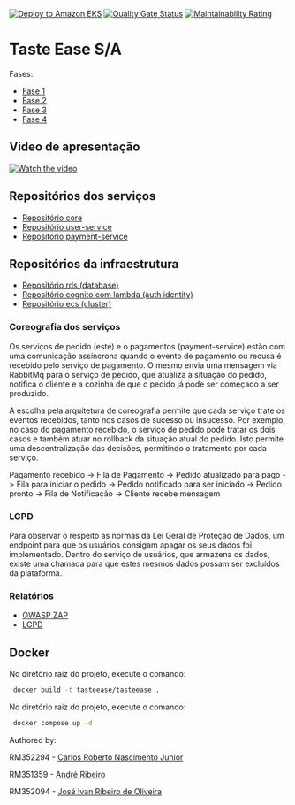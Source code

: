 [![Deploy to Amazon EKS](https://github.com/tasteease/tasteease/actions/workflows/dotnet.yml/badge.svg)](https://github.com/tasteease/tasteease/actions/workflows/dotnet.yml)
[![Quality Gate Status](https://sonarcloud.io/api/project_badges/measure?project=tasteease_tasteease&metric=alert_status)](https://sonarcloud.io/summary/new_code?id=tasteease_tasteease)
[![Maintainability Rating](https://sonarcloud.io/api/project_badges/measure?project=tasteease_tasteease&metric=sqale_rating)](https://sonarcloud.io/summary/new_code?id=tasteease_tasteease)

# Taste Ease S/A

Fases:

- [Fase 1](/miscs/fase-1/readme/fase-1.md)
- [Fase 2](/miscs/fase-2/readme/fase-2.md)
- [Fase 3](/miscs/fase-3/readme/fase-3.md)
- [Fase 4](/miscs/fase-4/readme/fase-4.md)

## Video de apresentação

[![Watch the video](/miscs/fase-1/ECRA.jpg)](https://youtu.be/Y7dEX7MlyWA)

## Repositórios dos serviços

- [Repositório core](https://github.com/tasteease/tasteease-core)
- [Repositório user-service](https://github.com/tasteease/tasteease-user-service)
- [Repositório payment-service](https://github.com/tasteease/tasteease-payment-service)

## Repositórios da infraestrutura

- [Repositório rds (database)](https://github.com/tasteease/tasteease-tf-db)
- [Repositório cognito com lambda (auth identity)](https://github.com/tasteease/tasteease-tf-cognito)
- [Repositório ecs (cluster)](https://github.com/tasteease/tasteease-tf-ecs)

### Coreografia dos serviços

Os serviços de pedido (este) e o pagamentos (payment-service) estão com uma comunicação assíncrona quando o evento de pagamento ou recusa é recebido pelo serviço de pagamento. O mesmo envia uma mensagem via RabbitMq para o serviço de pedido, que atualiza a situação do pedido, notifica o cliente e a cozinha de que o pedido já pode ser começado a ser produzido.

A escolha pela arquitetura de coreografia permite que cada serviço trate os eventos recebidos, tanto nos casos de sucesso ou insucesso. Por exemplo, no caso do pagamento recebido, o serviço de pedido pode tratar os dois casos e também atuar no rollback da situação atual do pedido. Isto permite uma descentralização das decisões, permitindo o tratamento por cada serviço.

Pagamento recebido -> Fila de Pagamento -> Pedido atualizado para pago -> Fila para iniciar o pedido -> Pedido notificado para ser iniciado -> Pedido pronto -> Fila de Notificação -> Cliente recebe mensagem

### LGPD

Para observar o respeito as normas da Lei Geral de Proteção de Dados, um endpoint para que os usuários consigam apagar os seus dados foi implementado. Dentro do serviço de usuários, que armazena os dados, existe uma chamada para que estes mesmos dados possam ser excluídos da plataforma.

### Relatórios

- [OWASP ZAP](/miscs/report.html)
- [LGPD](/miscs/RIPD.pdf)

## Docker

No diretório raiz do projeto, execute o comando:

```bash
 docker build -t tasteease/tasteease .
```

No diretório raiz do projeto, execute o comando:

```bash
 docker compose up -d
```

Authored by:

RM352294 - [Carlos Roberto Nascimento Junior](https://github.com/carona-jr)

RM351359 - [André Ribeiro](https://github.com/AndreRibeir0)

RM352094 - [José Ivan Ribeiro de Oliveira](https://github.com/estrng)
